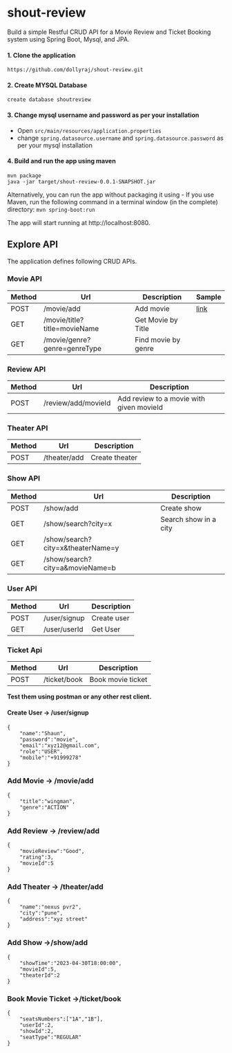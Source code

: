 # shout-review
Build a simple Restful CRUD API for a Movie Review and Ticket Booking system using Spring Boot, Mysql, and JPA.

#### 1.  Clone the application
`https://github.com/dollyraj/shout-review.git`

#### 2.  Create MYSQL Database
    create database shoutreview

#### 3.  Change mysql username and password as per your installation
* Open   `src/main/resources/application.properties` 
* change `spring.datasource.username` and `spring.datasource.password` as per your mysql installation

#### 4. Build and run the app using maven
```
mvn package 
java -jar target/shout-review-0.0.1-SNAPSHOT.jar
```

Alternatively, you can run the app without packaging it using -
If you use Maven, run the following command in a terminal window (in the complete) directory:
`mvn spring-boot:run`

The app will start running at http://localhost:8080.
## Explore API
The application defines following CRUD APIs.

### Movie API

|Method|Url|Description|Sample|
|----|---|-----------|------|
|POST|/movie/add|Add movie|[link](https://github.com/dollyraj/shout-review#add-movie---movieadd)|
|GET|/movie/title?title=movieName|Get Movie by Title|
|GET|/movie/genre?genre=genreType|Find movie by genre|


### Review API

|Method|Url|Description|
|----|---|-----------|
|POST|/review/add/movieId|Add review to a movie with given movieId|

### Theater API

|Method|Url|Description|
|----|---|-----------|
|POST|/theater/add|Create theater|

### Show API

|Method|Url|Description|
|----|---|-----------|
|POST|/show/add|Create  show|
|GET|/show/search?city=x|Search show in a city|
|GET|/show/search?city=x&theaterName=y
|GET|/show/search?city=a&movieName=b

### User API

|Method|Url|Description|
|----|---|-----------|
|POST|/user/signup|Create  user|
|GET|/user/userId|Get User|


### Ticket Api
|Method|Url|Description|
|----|---|-----------|
|POST|/ticket/book|Book movie ticket|


**Test them using postman or any other rest client.**

<!-- ### Sample Valid JSON Request Bodies -->

 #### Create User -> /user/signup

```http
{
    "name":"Shaun",
    "password":"movie",
    "email":"xyz12@gmail.com",
    "role":"USER",
    "mobile":"+91999278"
}
```
### Add Movie -> /movie/add
```http
{
    "title":"wingman",
    "genre":"ACTION"
}
```

### Add Review -> /review/add
```http
{
    "movieReview":"Good",
    "rating":3,
    "movieId":5
}
```

### Add Theater -> /theater/add

```http
{
    "name":"nexus pvr2",
    "city":"pune",
    "address":"xyz street"
}
```

### Add Show ->/show/add
```http
{
    "showTime":"2023-04-30T18:00:00",
    "movieId":5,
    "theaterId":2
}
```

### Book Movie Ticket ->/ticket/book

```http
{
    "seatsNumbers":["1A","1B"],
    "userId":2,
    "showId":2,
    "seatType":"REGULAR"
}
```
